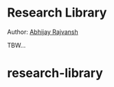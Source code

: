 # Research Library

Author: [Abhijay Rajvansh](https://abhijayrajvansh.com)

TBW...
# research-library
